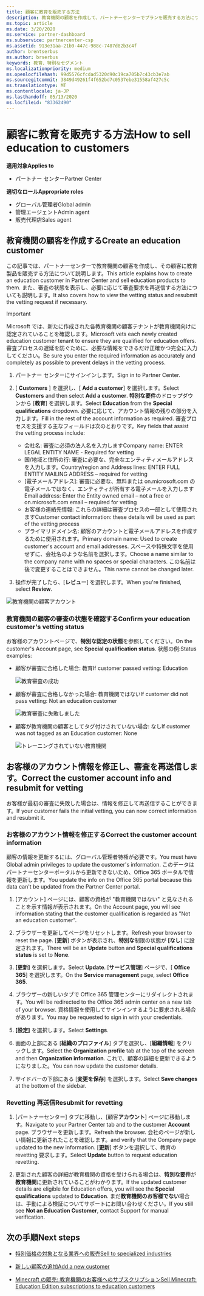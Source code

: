 ```yaml
---
title: 顧客に教育を販売する方法
description: 教育機関の顧客を作成して、パートナーセンターでプランを販売する方法について説明します。
ms.topic: article
ms.date: 3/20/2020
ms.service: partner-dashboard
ms.subservice: partnercenter-csp
ms.assetid: 913e31aa-21b9-447c-988c-7487d82b3c4f
author: brentserbus
ms.author: brserbus
keywords: 教育、特別なセグメント
ms.localizationpriority: medium
ms.openlocfilehash: 99d5576cfcdad5320d90c19ca705b7c43cb3e7ab
ms.sourcegitcommit: 3849d49261f4f652bd7c0537ebe31558af427c5c
ms.translationtype: MT
ms.contentlocale: ja-JP
ms.lasthandoff: 05/13/2020
ms.locfileid: "83362490"
---
```

# <a name="how-to-sell-education-to-customers"></a><span data-ttu-id="689ba-104">顧客に教育を販売する方法</span><span class="sxs-lookup"><span data-stu-id="689ba-104">How to sell education to customers</span></span>

<span data-ttu-id="689ba-105">**適用対象**</span><span class="sxs-lookup"><span data-stu-id="689ba-105">**Applies to**</span></span>

- <span data-ttu-id="689ba-106">パートナー センター</span><span class="sxs-lookup"><span data-stu-id="689ba-106">Partner Center</span></span>

<span data-ttu-id="689ba-107">**適切なロール**</span><span class="sxs-lookup"><span data-stu-id="689ba-107">**Appropriate roles**</span></span>

- <span data-ttu-id="689ba-108">グローバル管理者</span><span class="sxs-lookup"><span data-stu-id="689ba-108">Global admin</span></span>
- <span data-ttu-id="689ba-109">管理エージェント</span><span class="sxs-lookup"><span data-stu-id="689ba-109">Admin agent</span></span>
- <span data-ttu-id="689ba-110">販売代理店</span><span class="sxs-lookup"><span data-stu-id="689ba-110">Sales agent</span></span>

## <a name="create-an-education-customer"></a><span data-ttu-id="689ba-111">教育機関の顧客を作成する</span><span class="sxs-lookup"><span data-stu-id="689ba-111">Create an education customer</span></span>

<span data-ttu-id="689ba-112">この記事では、パートナーセンターで教育機関の顧客を作成し、その顧客に教育製品を販売する方法について説明します。</span><span class="sxs-lookup"><span data-stu-id="689ba-112">This article explains how to create an education customer in Partner Center and sell education products to them.</span></span> <span data-ttu-id="689ba-113">また、審査の状態を表示し、必要に応じて審査要求を再送信する方法についても説明します。</span><span class="sxs-lookup"><span data-stu-id="689ba-113">It also covers how to view the vetting status and resubmit the vetting request if necessary.</span></span>

> [!IMPORTANT]
> <span data-ttu-id="689ba-114">Microsoft では、新たに作成された各教育機関の顧客テナントが教育機関向けに認定されていることを確認します。</span><span class="sxs-lookup"><span data-stu-id="689ba-114">Microsoft vets each newly created education customer tenant to ensure they are qualified for education offers.</span></span>  <span data-ttu-id="689ba-115">審査プロセスの遅延を防ぐために、必要な情報をできるだけ正確かつ完全に入力してください。</span><span class="sxs-lookup"><span data-stu-id="689ba-115">Be sure you enter the required information as accurately and completely as possible to prevent delays in the vetting process.</span></span>

1. <span data-ttu-id="689ba-116">パートナー センターにサインインします。</span><span class="sxs-lookup"><span data-stu-id="689ba-116">Sign in to Partner Center.</span></span>
2. <span data-ttu-id="689ba-117">[ **Customers** ] を選択し、[ **Add a customer**] を選択します。</span><span class="sxs-lookup"><span data-stu-id="689ba-117">Select **Customers** and then select **Add a customer**.</span></span> <span data-ttu-id="689ba-118">**特別な要件**のドロップダウンから [**教育**] を選択します。</span><span class="sxs-lookup"><span data-stu-id="689ba-118">Select **Education** from the **Special qualifications** dropdown.</span></span>  <span data-ttu-id="689ba-119">必要に応じて、アカウント情報の残りの部分を入力します。</span><span class="sxs-lookup"><span data-stu-id="689ba-119">Fill in the rest of the account information as required.</span></span>  <span data-ttu-id="689ba-120">審査プロセスを支援する主なフィールドは次のとおりです。</span><span class="sxs-lookup"><span data-stu-id="689ba-120">Key fields that assist the vetting process include:</span></span>

   - <span data-ttu-id="689ba-121">会社名: 審査に必須の法人名を入力します</span><span class="sxs-lookup"><span data-stu-id="689ba-121">Company name: ENTER LEGAL ENTITY NAME - Required for vetting</span></span>
   - <span data-ttu-id="689ba-122">国/地域と住所の行: 審査に必要な、完全なエンティティメールアドレスを入力します。</span><span class="sxs-lookup"><span data-stu-id="689ba-122">Country/region and Address lines: ENTER FULL ENTITY MAILING ADDRESS – required for vetting</span></span>
   - <span data-ttu-id="689ba-123">[電子メールアドレス]: 審査に必要な、無料または on.microsoft.com の電子メールではなく、エンティティが所有する電子メールを入力します</span><span class="sxs-lookup"><span data-stu-id="689ba-123">Email address:  Enter the Entity owned email – not a free or on.microsoft.com email – required for vetting</span></span>
   - <span data-ttu-id="689ba-124">お客様の連絡先情報: これらの詳細は審査プロセスの一部として使用されます</span><span class="sxs-lookup"><span data-stu-id="689ba-124">Customer contact information: these details will be used as part of the vetting process</span></span>
   - <span data-ttu-id="689ba-125">プライマリドメイン名: 顧客のアカウントと電子メールアドレスを作成するために使用されます。</span><span class="sxs-lookup"><span data-stu-id="689ba-125">Primary domain name:  Used to create customer's account and email addresses.</span></span>  <span data-ttu-id="689ba-126">スペースや特殊文字を使用せずに、会社名のような名前を選択します。</span><span class="sxs-lookup"><span data-stu-id="689ba-126">Choose a name similar to the company name with no spaces or special characters.</span></span>  <span data-ttu-id="689ba-127">この名前は後で変更することはできません。</span><span class="sxs-lookup"><span data-stu-id="689ba-127">This name cannot be changed later.</span></span>

3. <span data-ttu-id="689ba-128">操作が完了したら、[**レビュー**] を選択します。</span><span class="sxs-lookup"><span data-stu-id="689ba-128">When you're finished, select **Review**.</span></span>

![教育機関の顧客アカウント](images/eduaccountinfo.png)

### <a name="confirm-your-education-customers-vetting-status"></a><span data-ttu-id="689ba-130">教育機関の顧客の審査の状態を確認する</span><span class="sxs-lookup"><span data-stu-id="689ba-130">Confirm your education customer's vetting status</span></span>

<span data-ttu-id="689ba-131">お客様のアカウントページで、**特別な認定の状態**を参照してください。</span><span class="sxs-lookup"><span data-stu-id="689ba-131">On the customer's Account page, see **Special qualification status**.</span></span>
<span data-ttu-id="689ba-132">状態の例:</span><span class="sxs-lookup"><span data-stu-id="689ba-132">Status examples:</span></span>

- <span data-ttu-id="689ba-133">顧客が審査に合格した場合: 教育</span><span class="sxs-lookup"><span data-stu-id="689ba-133">If customer passed vetting:  Education</span></span>

   ![教育審査の成功](images/edupassedvetting.png)

- <span data-ttu-id="689ba-135">顧客が審査に合格しなかった場合: 教育機関ではない</span><span class="sxs-lookup"><span data-stu-id="689ba-135">If customer did not pass vetting:  Not an education customer</span></span>

   ![教育審査に失敗しました](images/edudidnotpassvetting.PNG)

- <span data-ttu-id="689ba-137">顧客が教育機関の顧客としてタグ付けされていない場合: なし</span><span class="sxs-lookup"><span data-stu-id="689ba-137">If customer was not tagged as an Education customer:  None</span></span>

   ![トレーニングされていない教育機関](images/edunottagged.PNG)

## <a name="correct-the-customer-account-info-and-resubmit-for-vetting"></a><span data-ttu-id="689ba-139">お客様のアカウント情報を修正し、審査を再送信します。</span><span class="sxs-lookup"><span data-stu-id="689ba-139">Correct the customer account info and resubmit for vetting</span></span>  

<span data-ttu-id="689ba-140">お客様が最初の審査に失敗した場合は、情報を修正して再送信することができます。</span><span class="sxs-lookup"><span data-stu-id="689ba-140">If your customer fails the initial vetting, you can now correct information and resubmit it.</span></span>

### <a name="correct-the-customer-account-information"></a><span data-ttu-id="689ba-141">お客様のアカウント情報を修正する</span><span class="sxs-lookup"><span data-stu-id="689ba-141">Correct the customer account information</span></span>

<span data-ttu-id="689ba-142">顧客の情報を更新するには、グローバル管理者特権が必要です。</span><span class="sxs-lookup"><span data-stu-id="689ba-142">You must have Global admin privileges to update the customer's information.</span></span> <span data-ttu-id="689ba-143">このデータはパートナーセンターポータルから更新できないため、Office 365 ポータルで情報を更新します。</span><span class="sxs-lookup"><span data-stu-id="689ba-143">You update the info on the Office 365 portal because this data can't be updated from the Partner Center portal.</span></span>

1. <span data-ttu-id="689ba-144">[アカウント] ページには、顧客の資格が "教育機関ではない" と見なされることを示す情報が表示されます。</span><span class="sxs-lookup"><span data-stu-id="689ba-144">On the Account page, you will see information stating that the customer qualification is regarded as "Not an education customer".</span></span>

2. <span data-ttu-id="689ba-145">ブラウザーを更新してページをリセットします。</span><span class="sxs-lookup"><span data-stu-id="689ba-145">Refresh your browser to reset the page.</span></span> <span data-ttu-id="689ba-146">[**更新**] ボタンが表示され、**特別な**制限の状態が **[なし**] に設定されます。</span><span class="sxs-lookup"><span data-stu-id="689ba-146">There will be an **Update** button and **Special qualifications status** is set to **None**.</span></span>

3. <span data-ttu-id="689ba-147">**[更新]** を選択します。</span><span class="sxs-lookup"><span data-stu-id="689ba-147">Select **Update**.</span></span> <span data-ttu-id="689ba-148">[**サービス管理**] ページで、[ **Office 365**] を選択します。</span><span class="sxs-lookup"><span data-stu-id="689ba-148">On the **Service management** page, select **Office 365**.</span></span>

4. <span data-ttu-id="689ba-149">ブラウザーの新しいタブで Office 365 管理センターにリダイレクトされます。</span><span class="sxs-lookup"><span data-stu-id="689ba-149">You will be redirected to the Office 365 admin center on a new tab of your browser.</span></span> <span data-ttu-id="689ba-150">資格情報を使用してサインインするように要求される場合があります。</span><span class="sxs-lookup"><span data-stu-id="689ba-150">You may be requested to sign in with your credentials.</span></span>

5. <span data-ttu-id="689ba-151">**[設定]** を選択します。</span><span class="sxs-lookup"><span data-stu-id="689ba-151">Select **Settings**.</span></span>

6. <span data-ttu-id="689ba-152">画面の上部にある [**組織のプロファイル**] タブを選択し、[**組織情報**] をクリックします。</span><span class="sxs-lookup"><span data-stu-id="689ba-152">Select the **Organization profile** tab at the top of the screen and then **Organization information**.</span></span> <span data-ttu-id="689ba-153">これで、顧客の詳細を更新できるようになりました。</span><span class="sxs-lookup"><span data-stu-id="689ba-153">You can now update the customer details.</span></span>

7. <span data-ttu-id="689ba-154">サイドバーの下部にある [**変更を保存**] を選択します。</span><span class="sxs-lookup"><span data-stu-id="689ba-154">Select **Save changes** at the bottom of the sidebar.</span></span>  

### <a name="resubmit-for-revetting"></a><span data-ttu-id="689ba-155">Revetting 再送信</span><span class="sxs-lookup"><span data-stu-id="689ba-155">Resubmit for revetting</span></span>

1. <span data-ttu-id="689ba-156">[パートナーセンター] タブに移動し、[顧客**アカウント**] ページに移動します。</span><span class="sxs-lookup"><span data-stu-id="689ba-156">Navigate to your Partner Center tab and to the customer **Account** page.</span></span> <span data-ttu-id="689ba-157">ブラウザーを更新します。</span><span class="sxs-lookup"><span data-stu-id="689ba-157">Refresh the browser.</span></span> <span data-ttu-id="689ba-158">会社のページが新しい情報に更新されたことを確認します。</span><span class="sxs-lookup"><span data-stu-id="689ba-158">and verify that the Company page updated to the new information.</span></span> <span data-ttu-id="689ba-159">[**更新**] ボタンを選択して、教育の revetting 要求します。</span><span class="sxs-lookup"><span data-stu-id="689ba-159">Select **Update** button to request education revetting.</span></span>

2. <span data-ttu-id="689ba-160">更新された顧客の詳細が教育機関の資格を受けられる場合は、**特別な要件**が**教育機関**に更新されていることがわかります。</span><span class="sxs-lookup"><span data-stu-id="689ba-160">If the updated customer details are eligible for Education offers, you will see the **Special qualifications** updated to **Education**.</span></span> <span data-ttu-id="689ba-161">まだ**教育機関のお客様でない**場合は、手動による検証についてサポートにお問い合わせください。</span><span class="sxs-lookup"><span data-stu-id="689ba-161">If you still see **Not an Education Customer**, contact Support for manual verification.</span></span>

## <a name="next-steps"></a><span data-ttu-id="689ba-162">次の手順</span><span class="sxs-lookup"><span data-stu-id="689ba-162">Next steps</span></span>

- [<span data-ttu-id="689ba-163">特別価格の対象となる業界への販売</span><span class="sxs-lookup"><span data-stu-id="689ba-163">Sell to specialized industries</span></span>](get-special-pricing-for-offers.md)

- [<span data-ttu-id="689ba-164">新しい顧客の追加</span><span class="sxs-lookup"><span data-stu-id="689ba-164">Add a new customer</span></span>](add-a-new-customer.md)

- [<span data-ttu-id="689ba-165">Minecraft の販売: 教育機関のお客様へのサブスクリプション</span><span class="sxs-lookup"><span data-stu-id="689ba-165">Sell Minecraft: Education Edition subscriptions to education customers</span></span>](minecraft-subscriptions.md)
